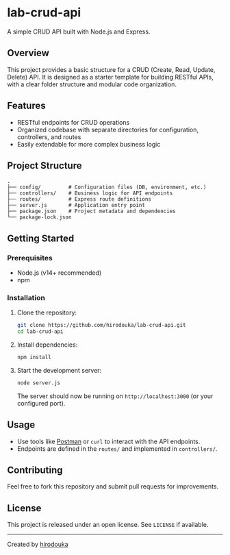 # lab-crud-api

A simple CRUD API built with Node.js and Express.

## Overview

This project provides a basic structure for a CRUD (Create, Read, Update, Delete) API. It is designed as a starter template for building RESTful APIs, with a clear folder structure and modular code organization.

## Features

- RESTful endpoints for CRUD operations
- Organized codebase with separate directories for configuration, controllers, and routes
- Easily extendable for more complex business logic

## Project Structure

```
.
├── config/         # Configuration files (DB, environment, etc.)
├── controllers/    # Business logic for API endpoints
├── routes/         # Express route definitions
├── server.js       # Application entry point
├── package.json    # Project metadata and dependencies
└── package-lock.json
```

## Getting Started

### Prerequisites

- Node.js (v14+ recommended)
- npm

### Installation

1. Clone the repository:

   ```sh
   git clone https://github.com/hirodouka/lab-crud-api.git
   cd lab-crud-api
   ```

2. Install dependencies:

   ```sh
   npm install
   ```

3. Start the development server:

   ```sh
   node server.js
   ```

   The server should now be running on `http://localhost:3000` (or your configured port).

## Usage

- Use tools like [Postman](https://www.postman.com/) or `curl` to interact with the API endpoints.
- Endpoints are defined in the `routes/` and implemented in `controllers/`.

## Contributing

Feel free to fork this repository and submit pull requests for improvements.

## License

This project is released under an open license. See `LICENSE` if available.

---

Created by [hirodouka](https://github.com/hirodouka)
